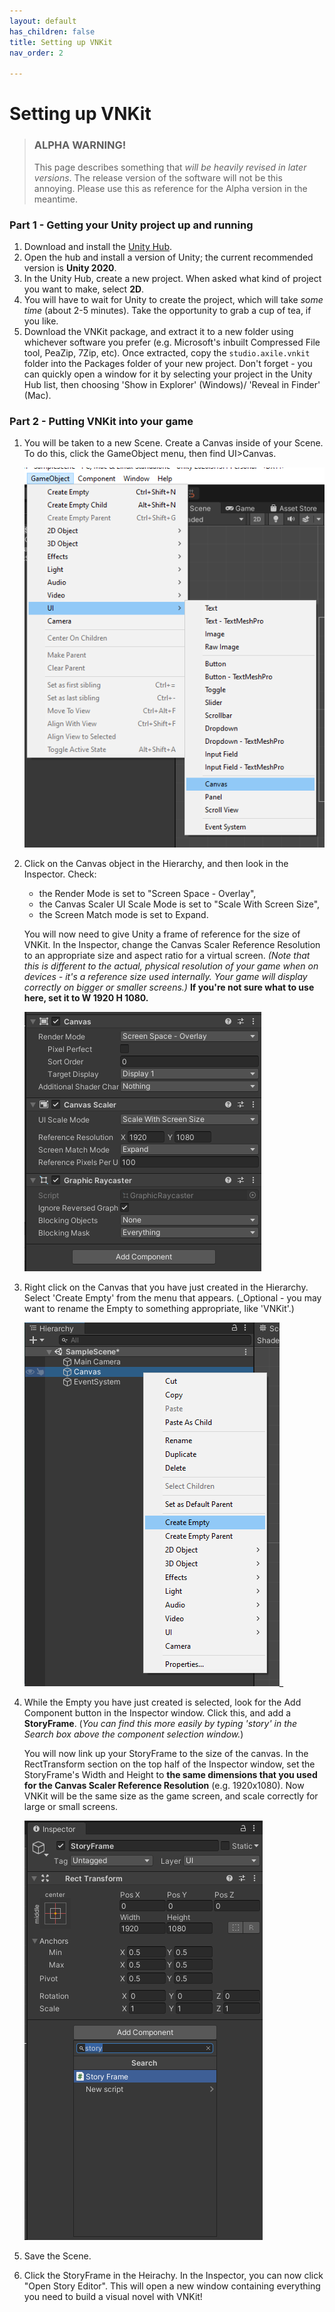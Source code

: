 ```yaml
---
layout: default
has_children: false
title: Setting up VNKit
nav_order: 2

---
```

# Setting up VNKit

> ### ALPHA WARNING!
>
> This page describes something that _will be heavily revised in later versions_. The release version of the software will not be this annoying. Please use this as reference for the Alpha version in the meantime.

### Part 1 - Getting your Unity project up and running

1. Download and install the [Unity Hub](https://unity3d.com/get-unity/download).
2. Open the hub and install a version of Unity; the current recommended version is **Unity 2020**.
3. In the Unity Hub, create a new project. When asked what kind of project you want to make, select **2D**.
4. You will have to wait for Unity to create the project, which will take _some time_ (about 2-5 minutes). Take the opportunity to grab a cup of tea, if you like.
5. Download the VNKit package, and extract it to a new folder using whichever software you prefer (e.g. Microsoft's inbuilt Compressed File tool, PeaZip, 7Zip, etc). Once extracted, copy the `studio.axile.vnkit` folder into the Packages folder of your new project. Don't forget - you can quickly open a window for it by selecting your project in the Unity Hub list, then choosing 'Show in Explorer' (Windows)/ 'Reveal in Finder' (Mac).

### Part 2 - Putting VNKit into your game

1. You will be taken to a new Scene. Create a Canvas inside of your Scene. To do this, click the GameObject menu, then find UI>Canvas.  
     
   ![](/assets/images/gameobj.png)
2. Click on the Canvas object in the Hierarchy, and then look in the Inspector. Check:
   * the Render Mode is set to "Screen Space - Overlay",
   * the Canvas Scaler UI Scale Mode is set to "Scale With Screen Size",
   * the Screen Match mode is set to Expand.

   You will now need to give Unity a frame of reference for the size of VNKit. In the Inspector, change the Canvas Scaler Reference Resolution to an appropriate size and aspect ratio for a virtual screen. _(Note that this is different to the actual, physical resolution of your game when on devices - it's a reference size used internally. Your game will display correctly on bigger or smaller screens.)_ **If you're not sure what to use here, set it to W 1920 H 1080.**

   ![](/assets/images/menu4.png)
3. Right click on the Canvas that you have just created in the Hierarchy. Select 'Create Empty' from the menu that appears. (_Optional - you may want to rename the Empty to something appropriate, like 'VNKit'.)  
     
   ![](/assets/images/menu2.png)_
4. While the Empty you have just created is selected, look for the Add Component button in the Inspector window. Click this, and add a **StoryFrame**. (_You can find this more easily by typing 'story' in the Search box above the component selection window._)  
     
   You will now link up your StoryFrame to the size of the canvas. In the RectTransform section on the top half of the Inspector window, set the StoryFrame's Width and Height to **the same dimensions that you used for the Canvas Scaler Reference Resolution** (e.g. 1920x1080). Now VNKit will be the same size as the game screen, and scale correctly for large or small screens.  
     
   ![](/assets/images/menu3.png)
5. Save the Scene.
6. Click the StoryFrame in the Heirachy. In the Inspector, you can now click "Open Story Editor". This will open a new window containing everything you need to build a visual novel with VNKit!